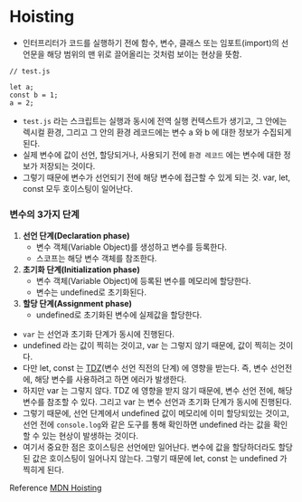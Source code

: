 # Hoisting

- 인터프리터가 코드를 실행하기 전에 함수, 변수, 클래스 또는 임포트(import)의 선언문을 해당 범위의 맨 위로 끌어올리는 것처럼 보이는 현상을 뜻함.



```tsx
// test.js

let a;
const b = 1;
a = 2;
```

- `test.js` 라는 스크립트는 실행과 동시에 전역 실행 컨텍스트가 생기고, 그 안에는 렉시컬 환경, 그리고 그 안의 환경 레코드에는 변수 a 와 b 에 대한 정보가 수집되게 된다.
- 실제 변수에 값이 선언, 할당되거나, 사용되기 전에 `환경 레코드` 에는 변수에 대한 정보가 저장되는 것이다.
- 그렇기 때문에 변수가 선언되기 전에 해당 변수에 접근할 수 있게 되는 것. var, let, const 모두 호이스팅이 일어난다.

### 변수의 3가지 단계

1. **선언 단계(Declaration phase)**
   - 변수 객체(Variable Object)를 생성하고 변수를 등록한다.
   - 스코프는 해당 변수 객체를 참조한다.
2. **초기화 단계(Initialization phase)**
   - 변수 객체(Variable Object)에 등록된 변수를 메모리에 할당한다.
   - 변수는 undefined로 초기화된다.
3. **할당 단계(Assignment phase)**
   - undefined로 초기화된 변수에 실제값을 할당한다.

- `var` 는 선언과 초기화 단계가 동시에 진행된다.
- undefined 라는 값이 찍히는 것이고, var 는 그렇지 않기 때문에, 값이 찍히는 것이다.
- 다만 let, const 는 [TDZ](https://ui.toast.com/weekly-pick/ko_20191014)(변수 선언 직전의 단계) 에 영향을 받는다. 즉, 변수 선언전에, 해당 변수를 사용하려고 하면 에러가 발생한다.
- 하지만 var 는 그렇지 않다. TDZ 에 영향을 받지 않기 때문에, 변수 선언 전에, 해당 변수를 참조할 수 있다. 그리고 var 는 변수 선언과 초기화 단계가 동시에 진행된다.
- 그렇기 때문에, 선언 단계에서 undefined 값이 메모리에 이미 할당되있는 것이고, 선언 전에 `console.log`와 같은 도구를 통해 확인하면 undefined 라는 값을 확인할 수 있는 현상이 발생하는 것이다.
- 여기서 중요한 점은 호이스팅은 선언에만 일어난다. 변수에 값을 할당하더라도 할당된 값은 호이스팅이 일어나지 않는다. 그렇기 때문에 let, const 는 undefined 가 찍히게 된다.


Reference
[MDN Hoisting](https://developer.mozilla.org/ko/docs/Glossary/Hoisting)